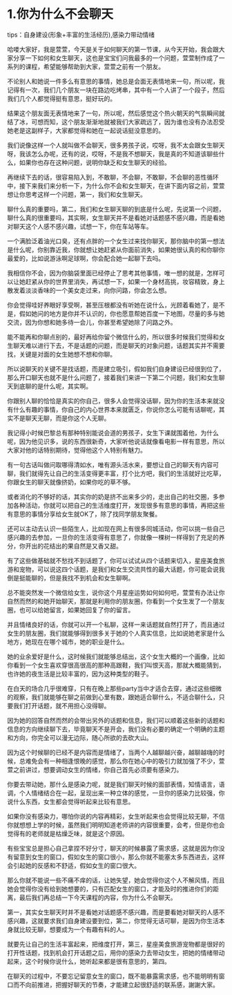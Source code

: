 # 1.你为什么不会聊天

tips：自身建设(形象+丰富的生活经历),感染力带动情绪

哈喽大家好，我是萱萱，今天是关于如何聊天的第一节课，从今天开始，我会跟大家分享一下如何和女生聊天，这也是宝宝们问我最多的一个问题，萱萱制作成了一系列的课程，希望能够帮助到大家，萱萱之前有一个朋友。

不论别人和她说一件多么有意思的事情，她总是会面无表情地来一句，所以呢，我记得有一次，我们几个朋友一块在路边吃烤串，其中有一个人讲了一个段子，然后我们几个人都觉得挺有意思，挺好玩的。

结果这个朋友面无表情地来了一句，所以呢，然后感觉这个热火朝天的气氛瞬间就结了冰，可想而知，这个朋友渐渐地就被我们大家疏远了，因为谁也没有办法忍受她老是这副样子，大家都觉得和她在一起说话挺没意思的。

我们说像这样一个人就叫做不会聊天，很多男孩子说，哎呀，我不太会跟女生聊天呀，我该怎么办呢，还有的说，哎呀，不是我不想聊天，我是真的不知道该聊些什么，如果你也存在这种问题，说明你缺乏和女生聊天的经验。

再继续下去的话，很容易陷入到，不敢聊，不会聊，不敢聊，不会聊的恶性循环中，接下来我们来分析一下，为什么你不会和女生聊天，在讲下面内容之前，萱萱想让你思考这样一个问题，第一，我们和女生聊天。

聊什么真的重要吗，第二，我们和女生聊天聊的到底是什么呢，先说第一个问题，聊什么真的很重要吗，其实啊，女生聊天并不是看她对话题感不感兴趣，而是看她对聊天这个人感不感兴趣，试想一下，你在车站等车。

一个满脸泛着油光口臭，还有点胖的一个女生过来找你聊天，那你脑中的第一想法是什么呢，你别靠近我，你就想让她赶紧从你面前消失，如果她很认真的和你聊你最爱的，比如说游泳啊足球啊，你会配合她一起聊下去吗。

我相信你不会，因为你脑袋里面已经停止了思考其他事情，唯一想的就是，怎样可以让她赶紧从你的世界里消失，再试想一下，如果一个身材高挑，妆容精致，身上散发着淡淡香味的一个美女走过来，向你问路，你会怎么想。

你会觉得哇好养眼好享受啊，甚至压根都没有听她在说什么，光顾着看她了，是不是，假如她问的地方是你并不认识的，你也愿意帮她百度一下地图，尽量的多与她交流，因为你想和她多待一会儿，你甚至希望她除了问路之外。

能不能再和你聊点别的，最好再给你留个微信什么的，所以很多时候我们觉得和女生聊天难以进行下去，不是话题的问题，而是聊天的对象问题，话题其实并不需要找，关键是对面的女生她想不想和你聊。

所以说聊天的关键不是找话题，而是建立吸引，假如我们自身建设已经很到位了，那么开口聊天也就不是什么问题了，接着我们来讲一下第二个问题，我们和女生聊天到底聊的是什么呢，其实啊。

你跟别人聊的恰恰是真实的你自己，很多人会觉得没话聊，因为你的生活本来就没有什么有趣的事情，你自己的内心世界本来就匮乏，你说你怎么可能有话聊呢，其实不是聊天无聊，而是你这个人无聊。

我记得小时候巴黎总有那种特别能说会道的男孩子，女生下课就围着他，为什么呢，因为他见识多，说的东西很新奇，大家听他说话就像看电影一样有意思，所以大家对他的话特别期待，觉得他这个人特别有魅力。

有一句古话叫做问取哪得清如水，唯有源头活水来，要想让自己的聊天有内容可聊，我们就得先让自己的生活变得更丰富，打个比方吧，我们的生活就好比吃草，你跟女生的聊天就像挤奶，如果你吃的草不够。

或者消化的不够好的话，其实你的奶是挤不出来多少的，走出自己的社交圈，多参加各种活动，你就可以把自己的生活维度打开，发现很多有意思的事情，再把这些有意思的事情分享给女生就OK了，除了找同学朋友聚餐。

还可以主动去认识一些陌生人，比如现在网上有很多同城活动，你可以挑一些自己感兴趣的去参加，一旦你的生活变得有意思了，你就像一棵树一样得到了充足的养分，你开出的花结出的果自然是又香又甜。

有了这些做基础就不愁找不到话题了，你可以试试从四个话题来切入，星座美食旅游和宠物，可以说这四个话题，是我们和女生交流共性的最大话题，你可能会说我倒是挺能聊的，但是我找不到机会和女生聊啊。

总不能突然发一个微信给女生，说你这个月星座运势如何如何吧，萱萱有办法让你自然而然的和她开始聊天，那就是利用你的朋友圈，你看到一个女生发了一个朋友圈，也可以给她留言，如果她回复了你的留言。

并且情绪良好的话，你就可以开一个私聊，这样一来话题就自然打开了，而且通过女生的朋友圈，我们就能够得到很多关于她的个人真实信息，比如说她老家是什么地方，她现在在哪个城市，她的职业是什么。

她的业余爱好是什么，这时候我们就能够总结出，这个女生大概的一个画像，比如你看到一个女生喜欢穿很高很高的那种高跟鞋，我们叫恨天高，那就大概能猜到，也许她的夜生活是比较丰富的，因为这种类型的鞋子。

在白天的场合几乎很难穿，只有在晚上那些party当中才适合去穿，通过这些细微的观察，我们就能够在聊之前做到心里有数，跟她适合聊什么，不适合聊什么，只要我们打开话题，就不用担心没得聊。

因为她的回答自然而然的会带出另外的话题和信息，我们可以顺着这些新的话题和信息的方向继续聊下去，毕竟聊天不是开会，我们没有必要的确定一个明确的主题和方向，你完全可以漫无边际，随心所欲的去砍大山。

因为这个时候聊的已经不是内容而是情绪了，当两个人越聊越兴奋，越聊越嗨的时候，总难免会有一种相逢恨晚的感觉，那么你在她心中的吸引力就加强了不少，萱萱之前讲过，想要调动女生的情绪，你自己首先必须要有感染力。

你要去带动她，那什么是感染力呢，就是我们聊天时候的面部表情，知情语言，语调，个人情绪结合在一起，呈现出来一种立体的感觉，一旦你的感染力比较强，你说什么东西，女生都会觉得听起来比较有意思。

如果你没有感染力，哪怕你说的内容再精彩，女生听起来也会觉得比较无聊，不信你就想想上学的时候，虽然我们明明知道老师讲的内容很重要，会考，但是你也会觉得有的老师就是枯燥乏味，就是这个原因。

有些宝宝总是担心自己拿捏不好分寸，聊天的时候暴露了需求感，这就是因为你没有留意到女生的窗口，假如女生的窗口很小，那么你就不能塞太多东西进去，这样会引起她的反感和不舒适，假如女生的窗口很大。

那么你就不能说一些不痛不痒的话，让她失望，她会觉得你这个人不解风情，而且她会觉得你没有给到她想要的，只有匹配女生的窗口，才能及时的推进你们的距离，最后我们再总结一下今天课程的内容，你为什么不会聊天。

第一，其实女生聊天时并不是看她对话题感不感兴趣，而是要看她对聊天的人感不感兴趣，这就要求我们自身建设要到位，第二，你觉得无话可聊，是因为你生活本身就比较无聊，想要成为一个有趣有料的人。

就要先让自己的生活丰富起来，把维度打开，第三，星座美食旅游宠物都是很好的打开性话题，找到机会打开话题之后，用你的感染力去带动女生，把她的情绪带动起来，这个时候你说什么，她听起来都是很有意思的，第四。

在聊天的过程中，不要忘记留意女生的窗口，既不能暴露需求感，也不能明明有窗口而不向前推进，把握好聊天的节奏，才能建立起很舒适的联系感，謝謝大家。

